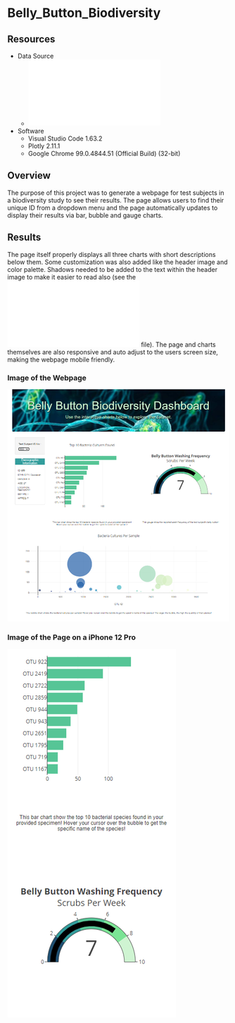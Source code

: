 # Belly_Button_Biodiversity

## Resources
*   Data Source
    *   ![samples.json](samples.json)
*   Software
    *   Visual Studio Code 1.63.2
    *   Plotly 2.11.1
    *   Google Chrome 99.0.4844.51 (Official Build) (32-bit)

## Overview

The purpose of this project was to generate a webpage for test subjects in a biodiversity study to see their results. The page allows users to find their unique ID from a dropdown menu and the page automatically updates to display their results via bar, bubble and gauge charts.

## Results

The page itself properly displays all three charts with short descriptions below them. Some customization was also added like the header image and color palette. Shadows needed to be added to the text within the header image to make it easier to read also (see the ![style.css](static/css/style.css) file). The page and charts themselves are also responsive and auto adjust to the users screen size, making the webpage mobile friendly.

### Image of the Webpage

![](static/images/webpage.png)

### Image of the Page on a iPhone 12 Pro

![](static/images/responsive.png)
